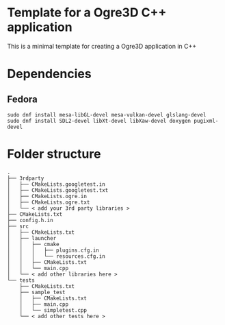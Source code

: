 # Template for a Ogre3D C++ application

This is a minimal template for creating a Ogre3D application in C++

# Dependencies

## Fedora
```
sudo dnf install mesa-libGL-devel mesa-vulkan-devel glslang-devel
sudo dnf install SDL2-devel libXt-devel libXaw-devel doxygen pugixml-devel
```

# Folder structure

```
.
├── 3rdparty
│   ├── CMakeLists.googletest.in
│   ├── CMakeLists.googletest.txt
│   ├── CMakeLists.ogre.in
│   ├── CMakeLists.ogre.txt
│   └── < add your 3rd party libraries >
├── CMakeLists.txt
├── config.h.in
├── src
│   ├── CMakeLists.txt
│   ├── launcher
│   │   ├── cmake
│   │   │   ├── plugins.cfg.in
│   │   │   └── resources.cfg.in
│   │   ├── CMakeLists.txt
│   │   └── main.cpp
│   └── < add other libraries here >
└── tests
    ├── CMakeLists.txt
    ├── sample_test
    │   ├── CMakeLists.txt
    │   ├── main.cpp
    │   └── simpletest.cpp
    └── < add other tests here >
```